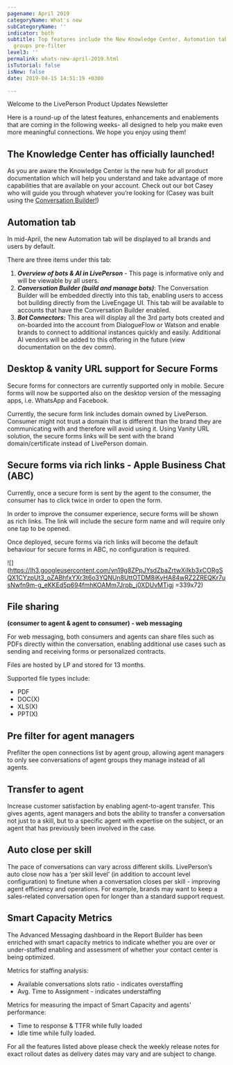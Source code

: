 ```yaml
---
pagename: April 2019
categoryName: What's new
subCategoryName: ''
indicator: both
subtitle: Top features include the New Knowledge Center, Automation tab and Agent
  groups pre-filter
level3: ''
permalink: whats-new-april-2019.html
isTutorial: false
isNew: false
date: 2019-04-15 14:51:19 +0300

---
```

Welcome to the LivePerson Product Updates Newsletter

Here is a round-up of the latest features, enhancements and enablements that are coming in the following weeks- all designed to help you make even more meaningful connections. We hope you enjoy using them!

## The Knowledge Center has officially launched!

As you are aware the Knowledge Center is the new hub for all product documentation which will help you understand and take advantage of more capabilities that are available on your account. Check out our bot Casey who will guide you through whatever you’re looking for (Casey was built using the [Conversation Builder!](https://knowledge.liveperson.com/ai-bots-automation-conversation-builder-conversation-builder-overview.html))

## Automation tab

In mid-April, the new Automation tab will be displayed to all brands and users by default.

There are three items under this tab:

1. **_Overview of bots & AI in LivePerson_** - This page is informative only and will be viewable by all users.
2. **_Conversation Builder (build and manage bots)_**: The Conversation Builder will be embedded directly into this tab, enabling users to access bot building directly from the LiveEngage UI. This tab will be available to accounts that have the Conversation Builder enabled.
3. **_Bot Connectors:_** This area will display all the 3rd party bots created and on-boarded into the account from DialogueFlow or Watson and enable brands to connect to additional instances quickly and easily. Additional AI vendors will be added to this offering in the future (view documentation on the dev comm).

## Desktop & vanity URL support for Secure Forms

Secure forms for connectors are currently supported only in mobile. Secure forms will now be supported also on the desktop version of the messaging apps, i.e. WhatsApp and Facebook.

Currently, the secure form link includes domain owned by LivePerson. Consumer might not trust a domain that is different than the brand they are communicating with and therefore will avoid using it. Using Vanity URL solution, the secure forms links will be sent with the brand domain/certificate instead of LivePerson domain.

## Secure forms via rich links - Apple Business Chat (ABC)

Currently, once a secure form is sent by the agent to the consumer, the consumer has to click twice in order to open the form.

In order to improve the consumer experience, secure forms will be shown as rich links. The link will include the secure form name and will require only one tap to be opened.

Once deployed, secure forms via rich links will become the default behaviour for secure forms in ABC, no configuration is required.

![](https://lh3.googleusercontent.com/vn19g8ZPpJYsdZbaZrtwXiIkb3xCORgSQX1CYzpUt3_oZABhfxYXr3t6o3YQNUn8UttOTDM8iKyHA84wRZ2ZREQKr7usNwfn9m-g_eKKEd5p694fmhKOAMm7Jrpb_j0XDUvMTigj =339x72)

## File sharing 

**(consumer to agent & agent to consumer) - web messaging** 

For web messaging, both consumers and agents can share files such as PDFs directly within the conversation, enabling additional use cases such as sending and receiving forms or personalized contracts.

Files are hosted by LP and stored for 13 months.

Supported file types include:

* PDF
* DOC(X)
* XLS(X)
* PPT(X)

## Pre filter for agent managers

Prefilter the open connections list by agent group, allowing agent managers to only see conversations of agent groups they manage instead of all agents.

## Transfer to agent

Increase customer satisfaction by enabling agent-to-agent transfer. This gives agents, agent managers and bots the ability to transfer a conversation not just to a skill, but to a specific agent with expertise on the subject, or an agent that has previously been involved in the case.

## Auto close per skill

The pace of conversations can vary across different skills. LivePerson’s auto close now has a ‘per skill level’ (in addition to account level configuration) to finetune when a conversation closes per skill - improving agent efficiency and operations. For example, brands may want to keep a sales-related conversation open for longer than a standard support request.

## Smart Capacity Metrics

The Advanced Messaging dashboard in the Report Builder has been enriched with smart capacity metrics to indicate whether you are over or under-staffed enabling and assessment of whether your contact center is being optimized.

Metrics for staffing analysis:

* Available conversations slots ratio - indicates overstaffing
* Avg. Time to Assignment - indicates understaffing

  
Metrics for measuring the impact of Smart Capacity and agents' performance:

* Time to response & TTFR while fully loaded
* Idle time while fully loaded.

  
For all the features listed above please check the weekly release notes for exact rollout dates as delivery dates may vary and are subject to change.